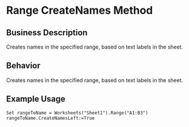 # Range CreateNames Method

## Business Description
Creates names in the specified range, based on text labels in the sheet.

## Behavior
Creates names in the specified range, based on text labels in the sheet.

## Example Usage
```vba
Set rangeToName = Worksheets("Sheet1").Range("A1:B3") 
rangeToName.CreateNamesLeft:=True
```